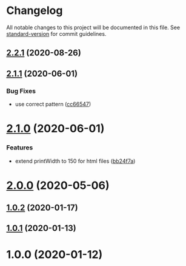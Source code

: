 # Changelog

All notable changes to this project will be documented in this file. See [standard-version](https://github.com/conventional-changelog/standard-version) for commit guidelines.

## [2.2.1](https://github.com/MaGnaL/prettier-config/compare/v2.2.0...v2.2.1) (2020-08-26)

## [2.1.1](https://github.com/MaGnaL/prettier-config/compare/v2.1.0...v2.1.1) (2020-06-01)

### Bug Fixes

- use correct pattern ([cc66547](https://github.com/MaGnaL/prettier-config/commit/cc66547a2f2afef36ae8f5fd77045aadf96abf81))

# [2.1.0](https://github.com/MaGnaL/prettier-config/compare/v2.0.0...v2.1.0) (2020-06-01)

### Features

- extend printWidth to 150 for html files ([bb24f7a](https://github.com/MaGnaL/prettier-config/commit/bb24f7a9654a953c868d45742e62efabc08add70))

# [2.0.0](https://github.com/MaGnaL/prettier-config/compare/v1.0.2...v2.0.0) (2020-05-06)

## [1.0.2](https://github.com/MaGnaL/prettier-config/compare/v1.0.1...v1.0.2) (2020-01-17)

## [1.0.1](https://github.com/MaGnaL/prettier-config/compare/v1.0.0...v1.0.1) (2020-01-13)

# 1.0.0 (2020-01-12)
